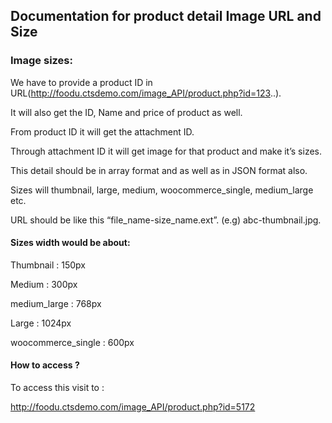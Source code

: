## Documentation for product detail Image URL and Size
### Image sizes: 

We have to provide a product ID   in URL(http://foodu.ctsdemo.com/image_API/product.php?id=123..). 

It will also get the ID, Name and price of product as well. 

From product ID it will get the attachment ID. 

Through attachment ID it will get image for that product and make it’s sizes. 

This detail should be in array format and as well as in JSON format also. 

Sizes will thumbnail, large, medium,  woocommerce_single,  medium_large etc. 

URL should be like this “file_name-size_name.ext”. (e.g) abc-thumbnail.jpg. 

#### Sizes width would be about: 

Thumbnail                  :  150px 

Medium                          : 300px 

medium_large               : 768px 

Large                                : 1024px 

woocommerce_single  : 600px 

#### How to access ? 

To access this visit to : 

http://foodu.ctsdemo.com/image_API/product.php?id=5172 
